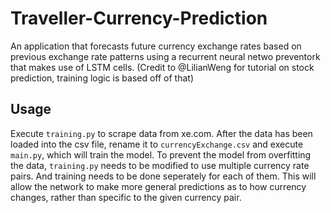 # Traveller-Currency-Prediction
An application that forecasts future currency exchange rates based on previous exchange rate patterns using a recurrent neural netwo preventork that makes use of LSTM cells. (Credit to @LilianWeng for tutorial on stock prediction, training logic is based off of that)

## Usage
Execute `training.py` to scrape data from xe.com. After the data has been loaded into the csv file, rename it to `currencyExchange.csv` and execute `main.py`, which will train the model.
To prevent the model from overfitting the data, `training.py` needs to be modified to use multiple currency rate pairs. And training needs to be done seperately for each of them. This will allow the network to make more general predictions as to how currency changes, rather than specific to the given currency pair.
